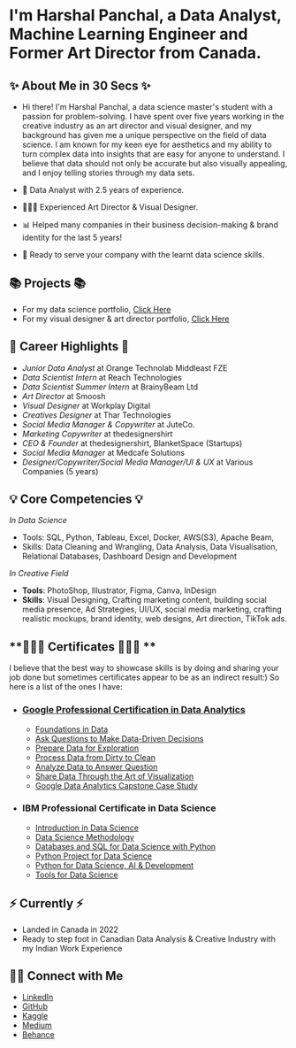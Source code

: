  # I'm Harshal Panchal, a Data Analyst, Machine Learning Engineer and Former Art Director from Canada. 

## **✨ About Me in 30 Secs ✨**

- Hi there! I'm Harshal Panchal, a data science master's student with a passion for problem-solving. I have spent over five years working in the creative industry as an art director and visual designer, and my background has given me a unique perspective on the field of data science. I am known for my keen eye for aesthetics and my ability to turn complex data into insights that are easy for anyone to understand. I believe that data should not only be accurate but also visually appealing, and I enjoy telling stories through my data sets.

- 💼 Data Analyst with 2.5 years of experience.
- 👩🏻‍💻 Experienced Art Director & Visual Designer.

- 📊 Helped many companies in their business decision-making & brand identity for the last 5 years!

- 📝 Ready to serve your company with the learnt data science skills.

## **📚 Projects 📚**
- For my data science portfolio, [Click Here](https://github.com/harshalpanchal2000/Data-Science-Portfolio)
- For my visual designer & art director portfolio, [Click Here](https://www.behance.net/harshalpanchal2000) 


## **💼 Career Highlights 💼**
- *Junior Data Analyst* at Orange Technolab Middleast FZE
- *Data Scientist Intern* at Reach Technologies
- *Data Scientist Summer Intern* at BrainyBeam Ltd
- *Art Director* at Smoosh
- *Visual Designer* at Workplay Digital
- *Creatives Designer* at Thar Technologies
- *Social Media Manager & Copywriter* at JuteCo. 
- *Marketing Copywriter* at thedesignershirt
- *CEO & Founder* at thedesignershirt, BlanketSpace (Startups)
- *Social Media Manager* at Medcafe Solutions
- *Designer/Copywriter/Social Media Manager/UI & UX* at Various Companies (5 years)


## **💡 Core Competencies 💡**

*In Data Science*
- Tools: SQL, Python, Tableau, Excel, Docker, AWS(S3), Apache Beam, 
- Skills: Data Cleaning and Wrangling, Data Analysis, Data Visualisation, Relational Databases, Dashboard Design and Development

*In Creative Field*
- ****Tools****: PhotoShop, Illustrator, Figma, Canva, InDesign
- ****Skills****: Visual Designing, Crafting marketing content, building social media presence, Ad Strategies, UI/UX, social media marketing, crafting realistic mockups, brand identity, web designs, Art direction, TikTok ads.

## **👨🏼‍🎓 Certificates 👨🏼‍🎓 **
I believe that the best way to showcase skills is by doing and sharing your job done but sometimes certificates appear to be as an indirect result:) So here is a list of the ones I have:
* ### [Google Professional Certification in Data Analytics](https://github.com/harshalpanchal2000/Personal_Projects/blob/main/Certifications/Google%20Professional%20Certification%20in%20Data%20Analytics.pdf)
  * [Foundations in Data](https://github.com/harshalpanchal2000/Personal_Projects/blob/main/Certifications/Foundations%20(Google).pdf)
  * [Ask Questions to Make Data-Driven Decisions](https://github.com/harshalpanchal2000/Personal_Projects/blob/main/Certifications/Ask%20Questions%20to%20Make%20Data-Driven%20Decisions%20(Google).pdf)
  * [Prepare Data for Exploration](https://github.com/harshalpanchal2000/Personal_Projects/blob/main/Certifications/Prepare%20Data%20for%20Exploration%20(Google).pdf)
  * [Process Data from Dirty to Clean](https://github.com/harshalpanchal2000/Personal_Projects/blob/main/Certifications/Prepare%20Data%20for%20Exploration%20(Google).pdf)
  * [Analyze Data to Answer Question](https://github.com/harshalpanchal2000/Personal_Projects/blob/main/Certifications/Analyze%20Data%20to%20Answer%20Questions%20(Google).pdf)
  * [Share Data Through the Art of Visualization](https://github.com/harshalpanchal2000/Personal_Projects/blob/main/Certifications/Share%20Data%20Through%20the%20Art%20of%20Visualization%20(Google).pdf)
  * [Google Data Analytics Capstone Case Study](https://github.com/harshalpanchal2000/Personal_Projects/blob/main/Certifications/Google%20Data%20Analytics%20Capstone%20Case%20Study.pdf)
 * ### IBM Professional Certificate in Data Science
   * [Introduction in Data Science](https://github.com/harshalpanchal2000/Personal_Projects/blob/main/Certifications/Data%20Science%20(IBM).pdf)
   * [Data Science Methodology](https://github.com/harshalpanchal2000/Personal_Projects/blob/main/Certifications/Data%20Science%20Methodology%20(IBM).pdf)
   * [Databases and SQL for Data Science with Python](https://github.com/harshalpanchal2000/Personal_Projects/blob/main/Certifications/Databases%20and%20SQL%20for%20Data%20Science%20with%20Python.pdf)
   * [Python Project for Data Science](https://github.com/harshalpanchal2000/Personal_Projects/blob/main/Certifications/Python%20Project%20for%20Data%20Science%20(IBM%20Certified).pdf)
   * [Python for Data Science, AI & Development](https://github.com/harshalpanchal2000/Personal_Projects/blob/main/Certifications/Python%20for%20Data%20Science%2C%20AI%20%26%20Development%20(IBM).pdf)
   * [Tools for Data Science](https://github.com/harshalpanchal2000/Personal_Projects/blob/main/Certifications/Tools%20for%20Data%20Science%20(IBM).pdf)
  
   
## **⚡️ Currently ⚡️**
- Landed in Canada in 2022
- Ready to step foot in Canadian Data Analysis & Creative Industry with my Indian Work Experience

## **🙌🏻 Connect with Me**

- [LinkedIn](https://www.linkedin.com/in/harshal-panchal/)
- [GitHub](https://www.linkedin.com/in/harshal-panchal/)
- [Kaggle](https://www.kaggle.com/harshalpanchal)
- [Medium](https://medium.com/@harshalpanchal2000)
- [Behance](https://www.behance.net/harshalpanchal2000)
